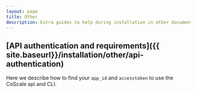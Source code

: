 ```yaml
---
layout: page
title: Other
description: Extra guides to help during installation in other documents.
---
```


## [API authentication and requirements]({{ site.baseurl}}/installation/other/api-authentication)
Here we describe how to find your `app_id` and `accesstoken` to use the CoScale api and CLI.
